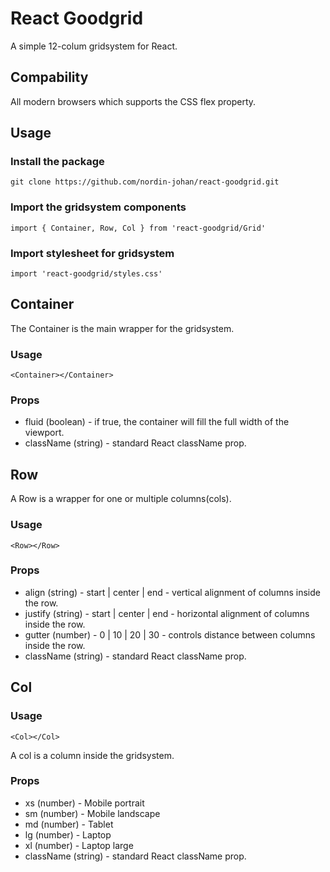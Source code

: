 # React Goodgrid

A simple 12-colum gridsystem for React.

## Compability

All modern browsers which supports the CSS flex property.

## Usage

### Install the package
`` git clone https://github.com/nordin-johan/react-goodgrid.git ``

### Import the gridsystem components
`` import { Container, Row, Col } from 'react-goodgrid/Grid' ``

### Import stylesheet for gridsystem
`` import 'react-goodgrid/styles.css' ``

## Container

The Container is the main wrapper for the gridsystem.

### Usage
`` <Container></Container> ``

### Props
* fluid (boolean) - if true, the container will fill the full width of the viewport.
* className (string) - standard React className prop.

## Row

A Row is a wrapper for one or multiple columns(cols).

### Usage
`` <Row></Row> ``

### Props
* align (string) - start | center | end - vertical alignment of columns inside the row.
* justify (string) - start | center | end - horizontal alignment of columns inside the row.
* gutter (number) - 0 | 10 | 20 | 30 - controls distance between columns inside the row.
* className (string) - standard React className prop.

## Col

### Usage

`` <Col></Col> ``

A col is a column inside the gridsystem.

### Props
* xs (number) - Mobile portrait
* sm (number) - Mobile landscape
* md (number) - Tablet
* lg (number) - Laptop
* xl (number) - Laptop large
* className (string) - standard React className prop.
